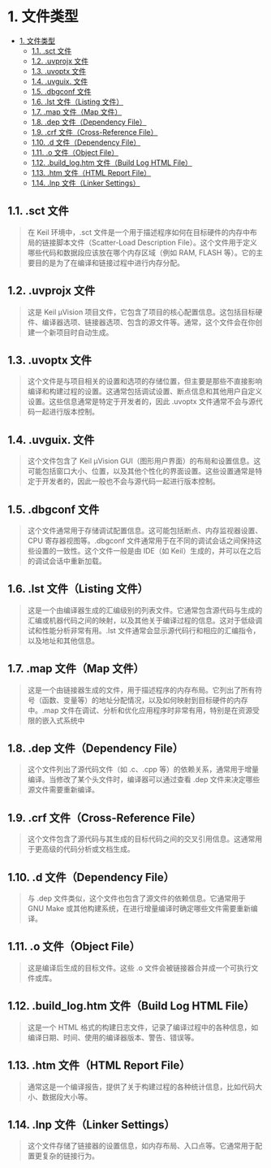 # 1. 文件类型

- [1. 文件类型](#1-文件类型)
  - [1.1. .sct 文件](#11-sct-文件)
  - [1.2. .uvprojx 文件](#12-uvprojx-文件)
  - [1.3. .uvoptx 文件](#13-uvoptx-文件)
  - [1.4. .uvguix. 文件](#14-uvguix-文件)
  - [1.5. .dbgconf 文件](#15-dbgconf-文件)
  - [1.6. .lst 文件（Listing 文件）](#16-lst-文件listing-文件)
  - [1.7. .map 文件（Map 文件）](#17-map-文件map-文件)
  - [1.8. .dep 文件（Dependency File）](#18-dep-文件dependency-file)
  - [1.9. .crf 文件（Cross-Reference File）](#19-crf-文件cross-reference-file)
  - [1.10. .d 文件（Dependency File）](#110-d-文件dependency-file)
  - [1.11. .o 文件（Object File）](#111-o-文件object-file)
  - [1.12. .build\_log.htm 文件（Build Log HTML File）](#112-build_loghtm-文件build-log-html-file)
  - [1.13. .htm 文件（HTML Report File）](#113-htm-文件html-report-file)
  - [1.14. .lnp 文件（Linker Settings）](#114-lnp-文件linker-settings)

## 1.1. .sct 文件
> 在 Keil 环境中，.sct 文件是一个用于描述程序如何在目标硬件的内存中布局的链接脚本文件（Scatter-Load Description File）。这个文件用于定义哪些代码和数据段应该放在哪个内存区域（例如 RAM, FLASH 等）。它的主要目的是为了在编译和链接过程中进行内存分配。

## 1.2. .uvprojx 文件
> 这是 Keil µVision 项目文件，它包含了项目的核心配置信息。这包括目标硬件、编译器选项、链接器选项、包含的源文件等。通常，这个文件会在你创建一个新项目时自动生成。

## 1.3. .uvoptx 文件
> 这个文件是与项目相关的设置和选项的存储位置，但主要是那些不直接影响编译和构建过程的设置。这通常包括调试设置、断点信息和其他用户自定义设置。这些信息通常是特定于开发者的，因此 .uvoptx 文件通常不会与源代码一起进行版本控制。

## 1.4. .uvguix. 文件
> 这个文件包含了 Keil µVision GUI（图形用户界面）的布局和设置信息。这可能包括窗口大小、位置，以及其他个性化的界面设置。这些设置通常是特定于开发者的，因此一般也不会与源代码一起进行版本控制。

## 1.5. .dbgconf 文件
> 这个文件通常用于存储调试配置信息。这可能包括断点、内存监视器设置、CPU 寄存器视图等。.dbgconf 文件通常用于在不同的调试会话之间保持这些设置的一致性。这个文件一般是由 IDE（如 Keil）生成的，并可以在之后的调试会话中重新加载。

## 1.6. .lst 文件（Listing 文件）
> 这是一个由编译器生成的汇编级别的列表文件。它通常包含源代码与生成的汇编或机器代码之间的映射，以及其他关于编译过程的信息。这对于低级调试和性能分析非常有用。.lst 文件通常会显示源代码行和相应的汇编指令，以及地址和其他信息。

## 1.7. .map 文件（Map 文件）
> 这是一个由链接器生成的文件，用于描述程序的内存布局。它列出了所有符号（函数、变量等）的地址分配情况，以及如何映射到目标硬件的内存中。.map 文件在调试、分析和优化应用程序时非常有用，特别是在资源受限的嵌入式系统中

## 1.8. .dep 文件（Dependency File）
> 这个文件列出了源代码文件（如 .c、.cpp 等）的依赖关系，通常用于增量编译。当修改了某个头文件时，编译器可以通过查看 .dep 文件来决定哪些源文件需要重新编译。

## 1.9. .crf 文件（Cross-Reference File）
> 这个文件包含了源代码与其生成的目标代码之间的交叉引用信息。这通常用于更高级的代码分析或文档生成。

## 1.10. .d 文件（Dependency File）
> 与 .dep 文件类似，这个文件也包含了源文件的依赖信息。它通常用于 GNU Make 或其他构建系统，在进行增量编译时确定哪些文件需要重新编译。

## 1.11. .o 文件（Object File）
> 这是编译后生成的目标文件。这些 .o 文件会被链接器合并成一个可执行文件或库。

## 1.12. .build_log.htm 文件（Build Log HTML File）
> 这是一个 HTML 格式的构建日志文件，记录了编译过程中的各种信息，如编译日期、时间、使用的编译器版本、警告、错误等。

## 1.13. .htm 文件（HTML Report File）
> 通常这是一个编译报告，提供了关于构建过程的各种统计信息，比如代码大小、数据段大小等。

## 1.14. .lnp 文件（Linker Settings）
> 这个文件存储了链接器的设置信息，如内存布局、入口点等。它通常用于配置更复杂的链接行为。

